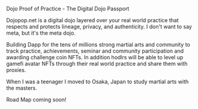 Dojo Proof of Practice - The Digital Dojo Passport

Dojopop.net is a digital dojo layered over your real world practice that respects and protects lineage, privacy, and authenticity. I don't want to say meta, but it's the meta dojo.

Building Dapp for the tens of millions strong martial arts and community to track practice, achievements, seminar and community participation and awarding challenge coin NFTs. In addition hodlrs will be able to level up gamefi avatar NFTs through their real world practice and share them with proxies.

When I was a teenager I moved to Osaka, Japan to study martial arts with the masters.

Road Map coming soon!
